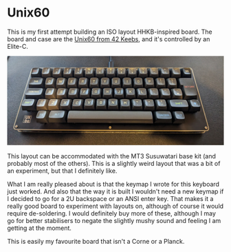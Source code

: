# Unix60

This is my first attempt building an ISO layout HHKB-inspired board. The board and case are the [Unix60 from 42 Keebs](https://42keebs.eu/shop/kits/pro-micro-based/unix60-ansi-iso-hhkb-60-black-green/), and it's controlled by an Elite-C.

![What it looks like now](./images/hhkb.jpg)

This layout can be accommodated with the MT3 Susuwatari base kit (and probably most of the others). This is a slightly weird layout that was a bit of an experiment, but that I definitely like.

What I am really pleased about is that the keymap I wrote for this keyboard just worked. And also that the way it is built I wouldn't need a new keymap if I decided to go for a 2U backspace or an ANSI enter key. That makes it a really good board to experiment with layouts on, although of course it would require de-soldering. I would definitely buy more of these, although I may go for better stabilisers to negate the slightly mushy sound and feeling I am getting at the moment.

This is easily my favourite board that isn't a Corne or a Planck.